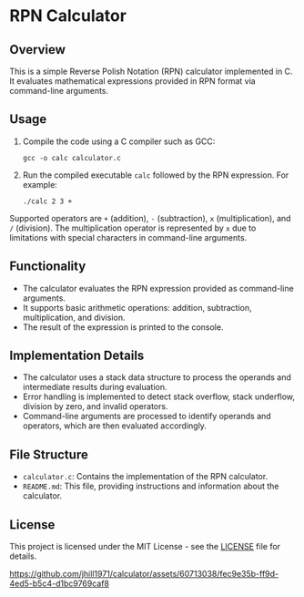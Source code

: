 # RPN Calculator

## Overview

This is a simple Reverse Polish Notation (RPN) calculator implemented in C. It evaluates mathematical expressions provided in RPN format via command-line arguments.

## Usage

1. Compile the code using a C compiler such as GCC:

    ```
    gcc -o calc calculator.c
    ```

2. Run the compiled executable `calc` followed by the RPN expression. For example:

    ```
    ./calc 2 3 +
    ```

Supported operators are `+` (addition), `-` (subtraction), `x` (multiplication), and `/` (division). The multiplication operator is represented by `x` due to limitations with special characters in command-line arguments.

## Functionality

- The calculator evaluates the RPN expression provided as command-line arguments.
- It supports basic arithmetic operations: addition, subtraction, multiplication, and division.
- The result of the expression is printed to the console.

## Implementation Details

- The calculator uses a stack data structure to process the operands and intermediate results during evaluation.
- Error handling is implemented to detect stack overflow, stack underflow, division by zero, and invalid operators.
- Command-line arguments are processed to identify operands and operators, which are then evaluated accordingly.

## File Structure

- `calculator.c`: Contains the implementation of the RPN calculator.
- `README.md`: This file, providing instructions and information about the calculator.

## License

This project is licensed under the MIT License - see the [LICENSE](LICENSE) file for details.

https://github.com/jhill1971/calculator/assets/60713038/fec9e35b-ff9d-4ed5-b5c4-d1bc9769caf8


